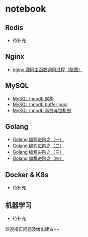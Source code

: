 # notebook

## Redis

* 待补充

## Nginx

* [nginx 源码主函数调用过程（脑图）](nginx-code-study.png)

## MySQL

* [MySQL Innodb 架构](mysql-innodb-architecture.md)
* [MySQL Innodb buffer pool](mysql-innodb-buffer-pool.md)
* [MySQL Innodb 事务与锁机制](mysql-innodb-transaction-and-lock.md)

## Golang

* [Golang 编程进阶之（一）](golang-advance-1.md)
* [Golang 编程进阶之（二）](golang-advance-2.md)
* [Golang 编程进阶之（三）](golang-advance-3.md)
* [Golang 编程进阶之（四）](golang-advance-4.md)

## Docker & K8s

* 待补充
## 机器学习

* 待补充

欢迎指正问题及给出建议~~
